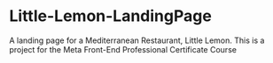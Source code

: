 # Little-Lemon-LandingPage
A landing page for a Mediterranean Restaurant, Little Lemon. This is a project for the Meta Front-End Professional Certificate Course
